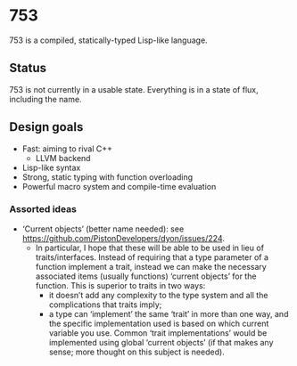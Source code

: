 753
===

753 is a compiled, statically-typed Lisp-like language.

Status
------

753 is not currently in a usable state. Everything is in a state of flux, including the name.

Design goals
------------

- Fast: aiming to rival C++
  - LLVM backend
- Lisp-like syntax
- Strong, static typing with function overloading
- Powerful macro system and compile-time evaluation

### Assorted ideas

- ‘Current objects’ (better name needed): see https://github.com/PistonDevelopers/dyon/issues/224.
  - In particular, I hope that these will be able to be used in lieu of traits/interfaces. Instead
    of requiring that a type parameter of a function implement a trait, instead we can make the
    necessary associated items (usually functions) ‘current objects’ for the function. This is
    superior to traits in two ways:
      - it doesn’t add any complexity to the type system and all the complications that traits
        imply;
      - a type can ‘implement’ the same ‘trait’ in more than one way, and the specific 
        implementation used is based on which current variable you use.
    Common ‘trait implementations’ would be implemented using global ‘current objects’ (if that
    makes any sense; more thought on this subject is needed).